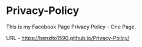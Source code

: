 # Privacy-Policy

This is my Facebook Page Privacy Policy - One Page.

URL - https://benzito1590.github.io/Privacy-Policy/

